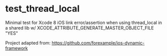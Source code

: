 # test_thread_local
Minimal test for Xcode 8 iOS link error/assertion when using thread_local in a shared lib w/  XCODE_ATTRIBUTE_GENERATE_MASTER_OBJECT_FILE "YES"

Project adapted from: https://github.com/forexample/ios-dynamic-framework
